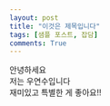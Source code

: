 ```yaml
---
layout: post
title: "이것은 제목입니다"
tags: [샘플 포스트, 잡담]
comments: True
---
```


안녕하세요  
저는 우연수입니다  
재미있고 특별한 게 좋아요!!